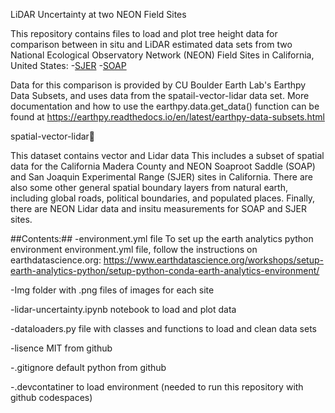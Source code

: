 LiDAR Uncertainty at two NEON Field Sites

This repository contains files to load and plot tree height data for comparison between in situ and LiDAR estimated data sets from two National Ecological Observatory Network (NEON) Field Sites in California, United States:
 -[SJER](https://www.neonscience.org/field-sites/sjer)
 -[SOAP](https://www.neonscience.org/field-sites/soap)

 Data for this comparison is provided by CU Boulder Earth Lab's Earthpy Data Subsets, and uses data from the 
spatail-vector-lidar data set. More documentation and how to use the earthpy.data.get_data() function can be found at
https://earthpy.readthedocs.io/en/latest/earthpy-data-subsets.html

spatial-vector-lidar

This dataset contains vector and Lidar data This includes a subset of spatial data for the California Madera County and NEON Soaproot Saddle (SOAP) and San Joaquin Experimental Range (SJER) sites in California. There are also some other general spatial boundary layers from natural earth, including global roads, political boundaries, and populated places. Finally, there are NEON Lidar data and insitu measurements for SOAP and SJER sites.


##Contents:##
-environment.yml file
    To set up the earth analytics python environment environment.yml file, follow the instructions on earthdatascience.org:
https://www.earthdatascience.org/workshops/setup-earth-analytics-python/setup-python-conda-earth-analytics-environment/

-Img folder with .png files of images for each site

-lidar-uncertainty.ipynb notebook to load and plot data

-dataloaders.py file with classes and functions to load and clean data sets

-lisence MIT from github

-.gitignore default python from github

-.devcontatiner to load environment (needed to run this repository with github codespaces)

